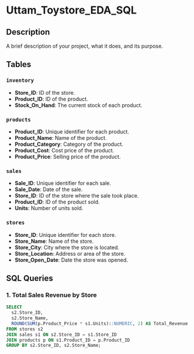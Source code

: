# Uttam_Toystore_EDA_SQL

## Description
A brief description of your project, what it does, and its purpose.

## Tables

### `inventory`
- **Store_ID**: ID of the store.
- **Product_ID**: ID of the product.
- **Stock_On_Hand**: The current stock of each product.

### `products`
- **Product_ID**: Unique identifier for each product.
- **Product_Name**: Name of the product.
- **Product_Category**: Category of the product.
- **Product_Cost**: Cost price of the product.
- **Product_Price**: Selling price of the product.

### `sales`
- **Sale_ID**: Unique identifier for each sale.
- **Sale_Date**: Date of the sale.
- **Store_ID**: ID of the store where the sale took place.
- **Product_ID**: ID of the product sold.
- **Units**: Number of units sold.

### `stores`
- **Store_ID**: Unique identifier for each store.
- **Store_Name**: Name of the store.
- **Store_City**: City where the store is located.
- **Store_Location**: Address or area of the store.
- **Store_Open_Date**: Date the store was opened.

## SQL Queries

### 1. Total Sales Revenue by Store
```sql
SELECT 
  s2.Store_ID, 
  s2.Store_Name,
  ROUND(SUM(p.Product_Price * s1.Units)::NUMERIC, 2) AS Total_Revenue
FROM stores s2
JOIN sales s1 ON s2.Store_ID = s1.Store_ID
JOIN products p ON s1.Product_ID = p.Product_ID
GROUP BY s2.Store_ID, s2.Store_Name;
